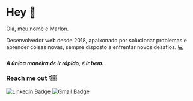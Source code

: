 # Hey 👋

Olá, meu nome é Marlon.

Desenvolvedor web desde 2018, apaixonado por solucionar problemas e aprender coisas novas, sempre disposto a enfrentar novos desafios.  💻


#### *A única maneira de ir rápido, é ir bem.*


### Reach me out 👇🏼
[![Linkedin Badge](https://img.shields.io/badge/-Marlon%20Costa-0176FF?style=flat-square&logo=Linkedin&logoColor=white&link=https://www.linkedin.com/in/marlon-dev)](https://www.linkedin.com/in/marlon-dev)
[![Gmail Badge](https://img.shields.io/badge/-marlonlCosta.dev@gmail.com-EA4335?style=flat-square&logo=Gmail&logoColor=white&link=mailto:marlonlCosta.dev@gmail.com)](mailto:marlonlCosta.dev@gmail.com)

<!---
marlon-web/marlon-web is a ✨ special ✨ repository because its `README.md` (this file) appears on your GitHub profile.
You can click the Preview link to take a look at your changes.
--->
